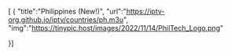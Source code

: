 [ {
"title":"Philippines (New!)",
 "url":"https://iptv-org.github.io/iptv/countries/ph.m3u",
"img":"https://tinypic.host/images/2022/11/14/PhilTech_Logo.png"

}]
